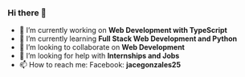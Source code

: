 ### Hi there 👋

- 🔭 I’m currently working on **Web Development with TypeScript**
- 🌱 I’m currently learning **Full Stack Web Development and Python**
- 👯 I’m looking to collaborate on **Web Development**
- 🤔 I’m looking for help with **Internships and Jobs**
- 📫 How to reach me: Facebook: **jacegonzales25**

<!--
**jacegonzales25/jacegonzales25** is a ✨ _special_ ✨ repository because its `README.md` (this file) appears on your GitHub profile.

Here are some ideas to get you started:

- 🔭 I’m currently working on ...
- 🌱 I’m currently learning ...
- 👯 I’m looking to collaborate on ...
- 🤔 I’m looking for help with ...
- 💬 Ask me about ...
- 📫 How to reach me: ...
- 😄 Pronouns: ...
- ⚡ Fun fact: ...
-->
